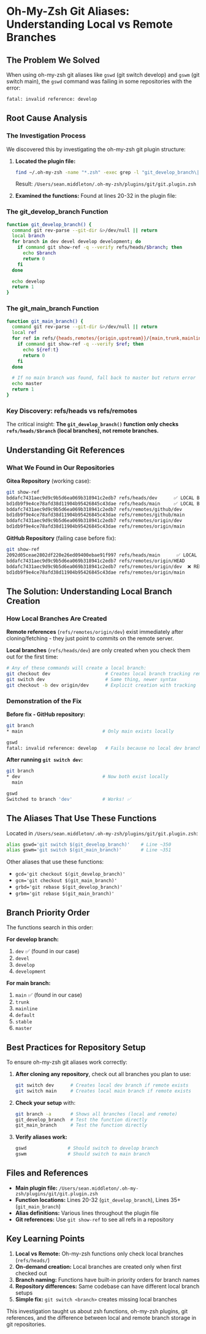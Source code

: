 # Oh-My-Zsh Git Aliases: Understanding Local vs Remote Branches

## The Problem We Solved

When using oh-my-zsh git aliases like `gswd` (git switch develop) and `gswm` (git switch main), the `gswd` command was failing in some repositories with the error:

```bash
fatal: invalid reference: develop
```

## Root Cause Analysis

### The Investigation Process

We discovered this by investigating the oh-my-zsh git plugin structure:

1. **Located the plugin file:**

   ```bash
   find ~/.oh-my-zsh -name "*.zsh" -exec grep -l "git_develop_branch\|git_main_branch" {} \;
   ```

   Result: `/Users/sean.middleton/.oh-my-zsh/plugins/git/git.plugin.zsh`

2. **Examined the functions:**
   Found at lines 20-32 in the plugin file:

### The git_develop_branch Function

```bash
function git_develop_branch() {
  command git rev-parse --git-dir &>/dev/null || return
  local branch
  for branch in dev devel develop development; do
    if command git show-ref -q --verify refs/heads/$branch; then
      echo $branch
      return 0
    fi
  done

  echo develop
  return 1
}
```

### The git_main_branch Function

```bash
function git_main_branch() {
  command git rev-parse --git-dir &>/dev/null || return
  local ref
  for ref in refs/{heads,remotes/{origin,upstream}}/{main,trunk,mainline,default,stable,master}; do
    if command git show-ref -q --verify $ref; then
      echo ${ref:t}
      return 0
    fi
  done

  # If no main branch was found, fall back to master but return error
  echo master
  return 1
}
```

### Key Discovery: refs/heads vs refs/remotes

The critical insight: **The `git_develop_branch()` function only checks `refs/heads/$branch` (local branches), not remote branches.**

## Understanding Git References

### What We Found in Our Repositories

**Gitea Repository** (working case):

```bash
git show-ref
bddafc7431aec9d9c9b5d6ea069b318941c2edb7 refs/heads/dev      ✅ LOCAL BRANCH
bd1db9f9e4ce78afd38d11904b95426845c43dae refs/heads/main     ✅ LOCAL BRANCH
bddafc7431aec9d9c9b5d6ea069b318941c2edb7 refs/remotes/github/dev
bd1db9f9e4ce78afd38d11904b95426845c43dae refs/remotes/github/main
bddafc7431aec9d9c9b5d6ea069b318941c2edb7 refs/remotes/origin/dev
bd1db9f9e4ce78afd38d11904b95426845c43dae refs/remotes/origin/main
```

**GitHub Repository** (failing case before fix):

```bash
git show-ref
2092d05ceae2802df220e26ed09400ebae91f997 refs/heads/main      ✅ LOCAL BRANCH
bddafc7431aec9d9c9b5d6ea069b318941c2edb7 refs/remotes/origin/HEAD
bddafc7431aec9d9c9b5d6ea069b318941c2edb7 refs/remotes/origin/dev  ❌ REMOTE ONLY
bd1db9f9e4ce78afd38d11904b95426845c43dae refs/remotes/origin/main
```

## The Solution: Understanding Local Branch Creation

### How Local Branches Are Created

**Remote references** (`refs/remotes/origin/dev`) exist immediately after cloning/fetching - they just point to commits on the remote server.

**Local branches** (`refs/heads/dev`) are only created when you check them out for the first time:

```bash
# Any of these commands will create a local branch:
git checkout dev                    # Creates local branch tracking remote
git switch dev                      # Same thing, newer syntax  
git checkout -b dev origin/dev      # Explicit creation with tracking
```

### Demonstration of the Fix

**Before fix - GitHub repository:**

```bash
git branch
* main                             # Only main exists locally

gswd
fatal: invalid reference: develop   # Fails because no local dev branch
```

**After running `git switch dev`:**

```bash
git branch
* dev                              # Now both exist locally
  main

gswd  
Switched to branch 'dev'           # Works! ✅
```

## The Aliases That Use These Functions

Located in `/Users/sean.middleton/.oh-my-zsh/plugins/git/git.plugin.zsh`:

```bash
alias gswd='git switch $(git_develop_branch)'    # Line ~350
alias gswm='git switch $(git_main_branch)'       # Line ~351
```

Other aliases that use these functions:

- `gcd='git checkout $(git_develop_branch)'`
- `gcm='git checkout $(git_main_branch)'`
- `grbd='git rebase $(git_develop_branch)'`
- `grbm='git rebase $(git_main_branch)'`

## Branch Priority Order

The functions search in this order:

**For develop branch:**

1. `dev` ✅ (found in our case)
2. `devel`
3. `develop`
4. `development`

**For main branch:**

1. `main` ✅ (found in our case)
2. `trunk`
3. `mainline`
4. `default`
5. `stable`
6. `master`

## Best Practices for Repository Setup

To ensure oh-my-zsh git aliases work correctly:

1. **After cloning any repository**, check out all branches you plan to use:

   ```bash
   git switch dev      # Creates local dev branch if remote exists
   git switch main     # Creates local main branch if remote exists
   ```

2. **Check your setup** with:

   ```bash
   git branch -a       # Shows all branches (local and remote)
   git_develop_branch  # Test the function directly
   git_main_branch     # Test the function directly
   ```

3. **Verify aliases work:**

   ```bash
   gswd               # Should switch to develop branch
   gswm               # Should switch to main branch
   ```

## Files and References

- **Main plugin file:** `/Users/sean.middleton/.oh-my-zsh/plugins/git/git.plugin.zsh`
- **Function locations:** Lines 20-32 (`git_develop_branch`), Lines 35+ (`git_main_branch`)
- **Alias definitions:** Various lines throughout the plugin file
- **Git references:** Use `git show-ref` to see all refs in a repository

## Key Learning Points

1. **Local vs Remote:** Oh-my-zsh functions only check local branches (`refs/heads/`)
2. **On-demand creation:** Local branches are created only when first checked out
3. **Branch naming:** Functions have built-in priority orders for branch names
4. **Repository differences:** Same codebase can have different local branch setups
5. **Simple fix:** `git switch <branch>` creates missing local branches

This investigation taught us about zsh functions, oh-my-zsh plugins, git references, and the difference between local and remote branch storage in git repositories.
